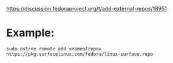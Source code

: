 https://discussion.fedoraproject.org/t/add-external-repos/18951

# Example:
`sudo ostree remote add <nameofrepo> https://pkg.surfacelinux.com/fedora/linux-surface.repo`
